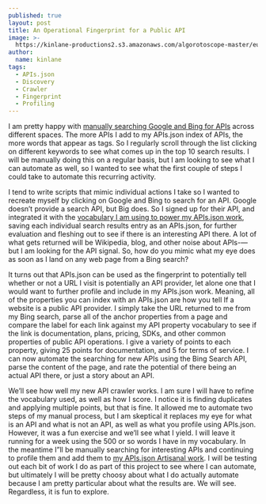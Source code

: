 ```yaml
---
published: true
layout: post
title: An Operational Fingerprint for a Public API
image: >-
  https://kinlane-productions2.s3.amazonaws.com/algorotoscope-master/eugenics-gears-pipes-plumbing.jpg
author:
  name: kinlane
tags:
  - APIs.json
  - Discovery
  - Crawler
  - Fingerprint
  - Profiling
---
```

I am pretty happy with [manually searching Google and Bing for APIs](https://explore.apis.io/tags/) across different spaces. The more APIs I add to my APIs.json index of APIs, the more words that appear as tags. So I regularly scroll through the list clicking on different keywords to see what comes up in the top 10 search results. I will be manually doing this on a regular basis, but I am looking to see what I can automate as well, so I wanted to see what the first couple of steps I could take to automate this recurring activity.

I tend to write scripts that mimic individual actions I take so I wanted to recreate myself by clicking on Google and Bing to search for an API. Google doesn’t provide a search API, but Big does. So I signed up for their API, and integrated it with the [vocabulary I am using to power my APIs.json work](https://github.com/apis-json/artisanal/blob/main/vocabulary.yml), saving each individual search results entry as an APIs.json, for further evaluation and fleshing out to see if there is an interesting API there. A lot of what gets returned will be Wikipedia, blog, and other noise about APIs-—but I am looking for the API signal. So, how do you mimic what my eye does as soon as I land on any web page from a Bing search? 

It turns out that APIs.json can be used as the fingerprint to potentially tell whether or not a URL I visit is potentially an API provider, let alone one that I would want to further profile and include in my APIs.json work. Meaning, all of the properties you can index with an APIs.json are how you tell If a website is a public API provider. I simply take the URL returned to me from my Bing search, parse all of the anchor properties from a page and compare the label for each link against my API property vocabulary to see if the link is documentation, plans, pricing, SDKs, and other common properties of public API operations. I give a variety of points to each property, giving 25 points for documentation, and 5 for terms of service. I can now automate the searching for new APIs using the Bing Search API, parse the content of the page, and rate the potential of there being an actual API there, or just a story about an API.

We’ll see how well my new API crawler works. I am sure I will have to refine the vocabulary used, as well as how I score. I notice it is finding duplicates and applying multiple points, but that is fine. It allowed me to automate two steps of my manual process, but I am skeptical it replaces my eye for what is an API and what is not an API, as well as what you profile using APIs.json. However, it was a fun exercise and we’ll see what I yield. I will leave it running for a week using the 500 or so words I have in my vocabulary. In the meantime I”ll be manually searching for interesting APIs and continuing to profile them and add them to [my APIs.json Artisanal work](https://github.com/apis-json/artisanal). I will be testing out each bit of work I do as part of this project to see where I can automate, but ultimately I will be pretty choosy about what I do actually automate because I am pretty particular about what the results are. We will see. Regardless, it is fun to explore.